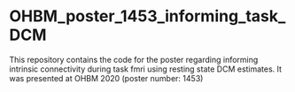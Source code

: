 # OHBM_poster_1453_informing_task_DCM
This repository contains the code for the poster regarding informing intrinsic connectivity during task fmri using resting state DCM estimates. It was presented at OHBM 2020 (poster number: 1453)
